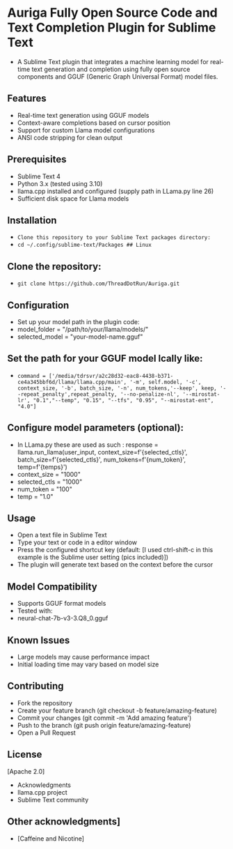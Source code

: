 # Auriga Fully Open Source Code and Text Completion Plugin for Sublime Text
- A Sublime Text plugin that integrates a machine learning model for real-time text generation and completion using fully open source components and GGUF (Generic Graph Universal Format) model files.

## Features
- Real-time text generation using GGUF models
- Context-aware completions based on cursor position
- Support for custom Llama model configurations
- ANSI code stripping for clean output
## Prerequisites
- Sublime Text 4
- Python 3.x (tested using 3.10)
- llama.cpp installed and configured (supply path in LLama.py line 26)
- Sufficient disk space for Llama models
## Installation
- ```Clone this repository to your Sublime Text packages directory:```
- ```cd ~/.config/sublime-text/Packages ## Linux```
## Clone the repository:
- ```git clone https://github.com/ThreadDotRun/Auriga.git```
## Configuration
- Set up your model path in the plugin code:
- model_folder = "/path/to/your/llama/models/"
- selected_model = "your-model-name.gguf"
## Set the path for your GGUF model lcally like:
- ```command = ['/media/tdrsvr/a2c28d32-eac8-4438-b371-ce4a345bbf6d/llama/llama.cpp/main', '-m', self.model, '-c', context_size, '-b', batch_size, '-n', num_tokens,'--keep', keep, '--repeat_penalty',repeat_penalty, '--no-penalize-nl', '--mirostat-lr', "0.1","--temp", "0.15", "--tfs", "0.95", "--mirostat-ent", "4.0"]```
## Configure model parameters (optional):
- In LLama.py these are used as such : response = llama.run_llama(user_input, context_size=f'{selected_ctls}', batch_size=f'{selected_ctls}', num_tokens=f'{num_token}', temp=f'{temps}')
- context_size = "1000" 
- selected_ctls = "1000" 
- num_token = "100"
- temp = "1.0"
## Usage
- Open a text file in Sublime Text
- Type your text or code in a editor window
- Press the configured shortcut key (default: [I used ctrl-shift-c in this example is the Sublime user setting (pics included)])
- The plugin will generate text based on the context before the cursor
## Model Compatibility
- Supports GGUF format models
- Tested with:
- neural-chat-7b-v3-3.Q8_0.gguf
## Known Issues
- Large models may cause performance impact
- Initial loading time may vary based on model size
## Contributing
- Fork the repository
- Create your feature branch (git checkout -b feature/amazing-feature)
- Commit your changes (git commit -m 'Add amazing feature')
- Push to the branch (git push origin feature/amazing-feature)
- Open a Pull Request
## License
[Apache 2.0]
- Acknowledgments
- llama.cpp project
- Sublime Text community
## Other acknowledgments]
- [Caffeine and Nicotine]
